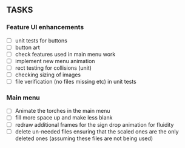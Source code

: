 ## TASKS

### Feature UI enhancements
  - [ ] unit tests for buttons
  - [ ] button art
  - [ ] check features used in main menu work
  - [ ] implement new menu animation
  - [ ] rect testing for collisions (unit)
  - [ ] checking sizing of images
  - [ ] file verification (no files missing etc) in unit tests

### Main menu
 - [ ] Animate the torches in the main menu
 - [ ] fill more space up and make less blank
 - [ ] redraw additional frames for the sign drop animation for fluidity
 - [ ] delete un-needed files ensuring that the scaled ones are the only deleted ones (assuming these files are not being used)

